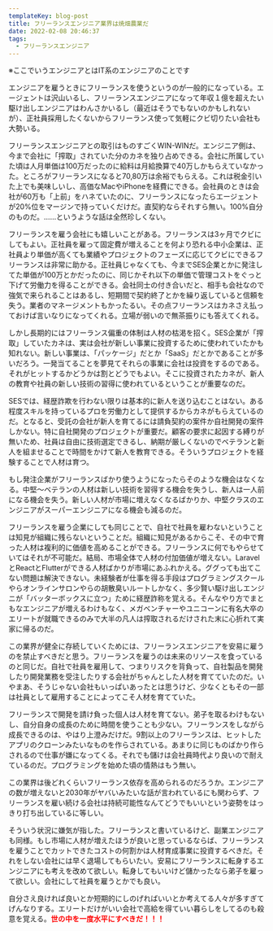 ```yaml
---
templateKey: blog-post
title: フリーランスエンジニア業界は焼畑農業だ
date: 2022-02-08 20:46:37
tags:
  - フリーランスエンジニア
---
```


※ここでいうエンジニアとはIT系のエンジニアのことです

エンジニアを雇うときにフリーランスを使うというのが一般的になっている。エージェントは沢山いるし、フリーランスエンジニアになって年収１億を超えたい駆け出しエンジニアはわんさかいるし（最近はそうでもないのかもしれないが）、正社員採用したくないからフリーランス使って気軽にクビ切りたい会社も大勢いる。

フリーランスエンジニアとの取引はものすごくWIN-WINだ。エンジニア側は、今まで会社に「搾取」されていた分のカネを独り占めできる。会社に所属していた頃は人月単価は100万だったのに給料は月給換算で40万しかもらえていなかった。ところがフリーランスになると70,80万は余裕でもらえる。これは税金引いた上でも美味しいし、高価なMacやiPhoneを経費にできる。会社員のときは会社が60万も「上前」をハネていたのに、フリーランスになったらエージェントが20%位をマージンで持っていくだけだ。直契約ならそれすら無い。100%自分のものだ。……というような話は全然珍しくない。

フリーランスを雇う会社にも嬉しいことがある。フリーランスは3ヶ月でクビにしてもよい。正社員を雇って固定費が増えることを何より恐れる中小企業は、正社員より単価が高くても業績やプロジェクトのフェーズに応じてクビにできるフリーランスは非常に助かる。正社員じゃなくても、今までSES企業とかに発注してた単価が100万とかだったのに、同じかそれ以下の単価で管理コストをぐっと下げて労働力を得ることができる。会社同士の付き合いだと、相手も会社なので強気で来られることはあるし、短期間で契約終了とかを繰り返していると信頼を失う。業者のマネージメントもかったるい。その点フリーランスはカネさえ払っておけば言いなりになってくれる。立場が弱いので無茶振りにも答えてくれる。

しかし長期的にはフリーランス偏重の体制は人材の枯渇を招く。SES企業が「搾取」していたカネは、実は会社が新しい事業に投資するために使われていたかも知れない。新しい事業は、「パッケージ」だとか「SaaS」だとかであることが多いだろう。一発当てることを夢見てそれらの事業に会社は投資をするのである。それがヒットするかどうかは割とどうでもよい。そこに投資されたカネが、新人の教育や社員の新しい技術の習得に使われているということが重要なのだ。

SESでは、経歴詐欺を行わない限りは基本的に新人を送り込むことはない。ある程度スキルを持っているプロを労働力として提供するからカネがもらえているのだ。となると、受託の会社が新人を育てるには請負契約の案件か自社開発の案件しかない。特に自社開発のプロジェクトが重要だ。顧客の要求に起因する縛りが無いため、社員は自由に技術選定できるし、納期が厳しくないのでベテランと新人を組ませることで時間をかけて新人を教育できる。そういうプロジェクトを経験することで人材は育つ。

もし発注企業がフリーランスばかり使うようになったらそのような機会はなくなる。中堅〜ベテランの人材は新しい技術を習得する機会を失うし、新人は一人前になる機会を失う。新しい人材が市場に増えなくなるばかりか、中堅クラスのエンジニアがスーパーエンジニアになる機会も減るのだ。

フリーランスを雇う企業にしても同じことで、自社で社員を雇わないということは知見が組織に残らないということだ。組織に知見があるからこそ、その中で育った人材は複利的に価値を高めることができる。フリーランスに何でもやらせていてはそれが不可能だ。結局、市場全体で人材の付加価値が増えない。LaravelとReactとFlutterができる人材ばかりが市場にあふれかえる。ググっても出てこない問題は解決できない。未経験者が仕事を得る手段はプログラミングスクールやらオンラインサロンやらの胡散臭いルートしかなく、多少賢い駆け出しエンジニが「バッターボックスに立つ」ために経歴詐称を覚える。そんなやり方でまともなエンジニアが増えるわけもなく、メガベンチャーやユニコーンに有名大卒のエリートが就職できるのみで大半の凡人は搾取されるだけされた末に心折れて実家に帰るのだ。

この業界が健全に存続していくためには、フリーランスエンジニアを安易に雇うのを禁止すべきだと思う。フリーランスを雇うのは未来のリソースを食っているのと同じだ。自社で社員を雇用して、つまりリスクを背負って、自社製品を開発したり開発業務を受注したりする会社がちゃんとした人材を育てていたのだ。いやまあ、そうじゃない会社もいっぱいあったとは思うけど、少なくともその一部は社員として雇用することによってこそ人材を育てていた。

フリーランスで開発を請け負った個人は人材を育てない。弟子を取るわけもないし、自分自身の成長のために時間を使うことも少ない。フリーランスをしながら成長できるのは、やはり上澄みだけだ。9割以上のフリーランスは、ヒットしたアプリのクローンみたいなものを作らされている。あまりに同じものばかり作らされるので仕事が嫌になってくる。それでも儲けは会社員時代より良いので耐えているのだ。プログラミングを始めた頃の情熱はもう無い。

この業界は後どれくらいフリーランス依存を高められるのだろうか。エンジニアの数が増えないと2030年がヤバいみたいな話が言われているにも関わらず、フリーランスを雇い続ける会社は持続可能性なんてどうでもいいという姿勢をはっきり打ち出しているに等しい。

そういう状況に嫌気が指した。フリーランスと書いているけど、副業エンジニアも同様。もし市場に人材が増えたほうが良いと思っているならば、フリーランスを雇うことでカットできたコストの何割かは人材育成事業に投資するべきだ。それをしない会社には早く退場してもらいたい。安易にフリーランスに転身するエンジニアにも考えを改めて欲しい。転身してもいいけど儲かったなら弟子を雇って欲しい。会社にして社員を雇うとかでも良い。

自分さえ良ければ良いとか短期的にしのげればいいとか考えてる人々が多すぎてげんなりする。エリートだけがいい会社で高給を得ていい暮らしをしてるのも殺意を覚える。<span style="color:red">**世の中を一度水平にすべきだ！！！**</span>
